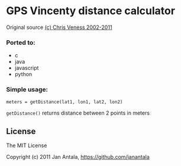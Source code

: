 # GPS Vincenty distance calculator #

Original source [(c) Chris Veness 2002-2011](http://www.movable-type.co.uk/scripts/latlong-vincenty.html)

### Ported to: ###
* c
* java
* javascript 
* python

### Simple usage:
```
meters = getDistance(lat1, lon1, lat2, lon2)
```

``getDistance()`` returns distance between 2 points in meters

## License

The MIT License

Copyright (c) 2011 Jan Antala, https://github.com/janantala
